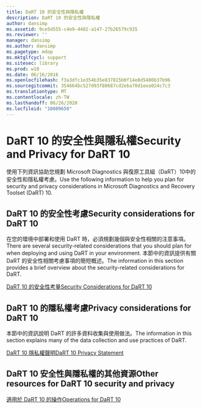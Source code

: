 ```yaml
---
title: DaRT 10 的安全性與隱私權
description: DaRT 10 的安全性與隱私權
author: dansimp
ms.assetid: 9ce5d555-c4e9-4482-a147-27b26579c935
ms.reviewer: ''
manager: dansimp
ms.author: dansimp
ms.pagetype: mdop
ms.mktglfcycl: support
ms.sitesec: library
ms.prod: w10
ms.date: 06/16/2016
ms.openlocfilehash: f3a3dfc1e354b35e837815b0f14e8d5486b37b96
ms.sourcegitcommit: 354664bc527d93f80687cd2eba70d1eea024c7c3
ms.translationtype: MT
ms.contentlocale: zh-TW
ms.lasthandoff: 06/26/2020
ms.locfileid: "10809650"
---
```

# <span data-ttu-id="1e95b-103">DaRT 10 的安全性與隱私權</span><span class="sxs-lookup"><span data-stu-id="1e95b-103">Security and Privacy for DaRT 10</span></span>


<span data-ttu-id="1e95b-104">使用下列資訊協助您規劃 Microsoft Diagnostics 與復原工具組（DaRT）10中的安全性和隱私權考慮。</span><span class="sxs-lookup"><span data-stu-id="1e95b-104">Use the following information to help you plan for security and privacy considerations in Microsoft Diagnostics and Recovery Toolset (DaRT) 10.</span></span>

## <span data-ttu-id="1e95b-105">DaRT 10 的安全性考慮</span><span class="sxs-lookup"><span data-stu-id="1e95b-105">Security considerations for DaRT 10</span></span>


<span data-ttu-id="1e95b-106">在您的環境中部署和使用 DaRT 時，必須規劃幾個與安全性相關的注意事項。</span><span class="sxs-lookup"><span data-stu-id="1e95b-106">There are several security-related considerations that you should plan for when deploying and using DaRT in your environment.</span></span> <span data-ttu-id="1e95b-107">本節中的資訊提供有關 DaRT 的安全性相關考慮事項的簡短概述。</span><span class="sxs-lookup"><span data-stu-id="1e95b-107">The information in this section provides a brief overview about the security-related considerations for DaRT.</span></span>

[<span data-ttu-id="1e95b-108">DaRT 10 的安全性考量</span><span class="sxs-lookup"><span data-stu-id="1e95b-108">Security Considerations for DaRT 10</span></span>](security-considerations-for-dart-10.md)

## <span data-ttu-id="1e95b-109">DaRT 10 的隱私權考慮</span><span class="sxs-lookup"><span data-stu-id="1e95b-109">Privacy considerations for DaRT 10</span></span>


<span data-ttu-id="1e95b-110">本節中的資訊說明 DaRT 的許多資料收集與使用做法。</span><span class="sxs-lookup"><span data-stu-id="1e95b-110">The information in this section explains many of the data collection and use practices of DaRT.</span></span>

[<span data-ttu-id="1e95b-111">DaRT 10 隱私權聲明</span><span class="sxs-lookup"><span data-stu-id="1e95b-111">DaRT 10 Privacy Statement</span></span>](dart-10-privacy-statement.md)

## <span data-ttu-id="1e95b-112">DaRT 10 安全性與隱私權的其他資源</span><span class="sxs-lookup"><span data-stu-id="1e95b-112">Other resources for DaRT 10 security and privacy</span></span>


[<span data-ttu-id="1e95b-113">適用於 DaRT 10 的操作</span><span class="sxs-lookup"><span data-stu-id="1e95b-113">Operations for DaRT 10</span></span>](operations-for-dart-10.md)

 

 





